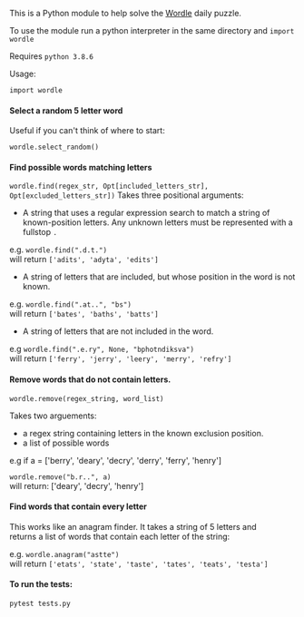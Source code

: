 This is a Python module to help solve the [Wordle](https://www.powerlanguage.co.uk/wordle/) daily puzzle.

To use the module run a python interpreter in the same directory and `import wordle`

Requires `python 3.8.6`

Usage:

`import wordle`

#### Select a random 5 letter word
Useful if you can't think of where to start:

`wordle.select_random()`

#### Find possible words matching letters
`wordle.find(regex_str, Opt[included_letters_str], Opt[excluded_letters_str])`
Takes three positional arguments:
- A string that uses a regular expression search to match a string of known-position letters. Any unknown letters must be represented with a fullstop `.`

e.g. `wordle.find(".d.t.")`\
will return `['adits', 'adyta', 'edits']`

- A string of letters that are included, but whose position in the word is not known.

e.g. `wordle.find(".at..", "bs")`\
will return `['bates', 'baths', 'batts']`

- A string of letters that are not included in the word.

e.g `wordle.find(".e.ry", None, "bphotndiksva")`\
will return `['ferry', 'jerry', 'leery', 'merry', 'refry']`

#### Remove words that do not contain letters.
`wordle.remove(regex_string, word_list)`

Takes two arguements:  
- a regex string containing letters in the known exclusion position.
- a list of possible words

e.g if a = ['berry', 'deary', 'decry', 'derry', 'ferry', 'henry']

`wordle.remove("b.r..", a)`\
will return: ['deary', 'decry', 'henry']


#### Find words that contain every letter
This works like an anagram finder. It takes a string of 5 letters and\
returns a list of words that contain each letter of the string:

e.g. `wordle.anagram("astte")`\
will return `['etats', 'state', 'taste', 'tates', 'teats', 'testa']`


#### To run the tests:

`pytest tests.py`
